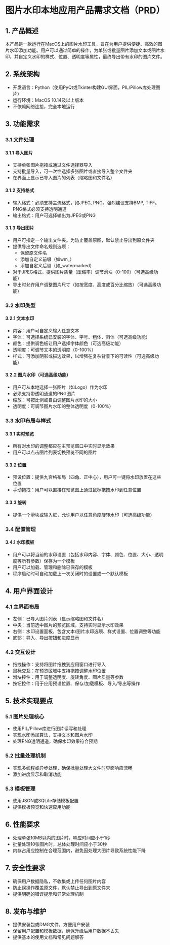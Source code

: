 # 图片水印本地应用产品需求文档（PRD）

## 1. 产品概述

本产品是一款运行在MacOS上的图片水印工具，旨在为用户提供便捷、高效的图片水印添加功能。用户可以通过简单的操作，为单张或批量图片添加文本或图片水印，并自定义水印的样式、位置、透明度等属性，最终导出带有水印的图片文件。

## 2. 系统架构

- 开发语言：Python（使用PyQt或Tkinter构建GUI界面，PIL/Pillow库处理图片）
- 运行环境：MacOS 10.14及以上版本
- 不依赖网络连接，完全本地运行

## 3. 功能需求

### 3.1 文件处理

#### 3.1.1 导入图片
- 支持单张图片拖拽或通过文件选择器导入
- 支持批量导入，可一次性选择多张图片或直接导入整个文件夹
- 在界面上显示已导入图片的列表（缩略图和文件名）

#### 3.1.2 支持格式
- 输入格式：必须支持主流格式，如JPEG, PNG。强烈建议支持BMP, TIFF。PNG格式必须支持透明通道
- 输出格式：用户可选择输出为JPEG或PNG

#### 3.1.3 导出图片
- 用户可指定一个输出文件夹。为防止覆盖原图，默认禁止导出到原文件夹
- 提供导出文件命名规则选项：
  - 保留原文件名
  - 添加自定义前缀（如wm_）
  - 添加自定义后缀（如_watermarked）
- 对于JPEG格式，提供图片质量（压缩率）调节滑块（0-100）（可选高级功能）
- 导出时允许用户调整图片尺寸（如按宽度、高度或百分比缩放）（可选高级功能）

### 3.2 水印类型

#### 3.2.1 文本水印
- 内容：用户可自定义输入任意文本
- 字体：可选择系统已安装的字体、字号、粗体、斜体（可选高级功能）
- 颜色：提供调色板让用户选择字体颜色（可选高级功能）
- 透明度：可调节文本的透明度（0-100%）
- 样式：可添加阴影或描边效果，以增强在复杂背景下的可读性（可选高级功能）

#### 3.2.2 图片水印（可选高级功能）
- 用户可从本地选择一张图片（如Logo）作为水印
- 必须支持带透明通道的PNG图片
- 缩放：可按比例或自由调整图片水印的大小
- 透明度：可调节图片水印的整体透明度（0-100%）

### 3.3 水印布局与样式

#### 3.3.1 实时预览
- 所有对水印的调整都应在主预览窗口中实时显示效果
- 用户可以点击图片列表切换预览不同的图片

#### 3.3.2 位置
- 预设位置：提供九宫格布局（四角、正中心），用户可一键将水印放置在这些位置
- 手动拖拽：用户可以直接在预览图上通过鼠标拖拽水印到任意位置

#### 3.3.3 旋转
- 提供一个滑块或输入框，允许用户以任意角度旋转水印（可选高级功能）

### 3.4 配置管理

#### 3.4.1 水印模板
- 用户可以将当前的水印设置（包括水印内容、字体、颜色、位置、大小、透明度等所有参数）保存为一个模板
- 用户可以加载、管理和删除已保存的模板
- 程序启动时可自动加载上一次关闭时的设置或一个默认模板

## 4. 用户界面设计

### 4.1 主界面布局
- 左侧：已导入图片列表（显示缩略图和文件名）
- 中央：当前选中图片的预览区域，支持实时显示水印效果
- 右侧：水印设置面板，包含文本/图片水印选项、样式设置、位置调整等功能
- 底部：导入、导出按钮和进度显示

### 4.2 交互设计
- 拖拽操作：支持将图片拖拽到应用窗口进行导入
- 鼠标交互：在预览区域中支持拖拽调整水印位置
- 滑块控件：用于调整透明度、旋转角度、图片质量等参数
- 按钮控件：用于应用预设位置、保存/加载模板、导入/导出等操作

## 5. 技术实现要点

### 5.1 图片处理核心
- 使用PIL/Pillow库进行图片读写和处理
- 实现水印添加算法，支持文本和图片水印
- 处理PNG透明通道，确保水印效果符合预期

### 5.2 批量处理机制
- 实现多线程或异步处理，确保批量处理大文件时界面响应流畅
- 添加进度显示和取消功能

### 5.3 模板管理
- 使用JSON或SQLite存储模板配置
- 提供模板预览和快速应用功能

## 6. 性能要求

- 处理单张10MB以内的图片时，响应时间应小于1秒
- 批量处理10张图片时，总体处理时间应小于30秒
- 内存占用应控制在合理范围内，避免因处理大图片导致系统性能下降

## 7. 安全性要求

- 确保用户数据隐私，不收集或上传任何图片内容
- 防止误操作覆盖原文件，默认禁止导出到原文件夹
- 提供明确的错误提示和异常处理机制

## 8. 发布与维护

- 提供安装包或DMG文件，方便用户安装
- 保留用户配置和模板数据，确保升级后用户数据不丢失
- 提供基本的使用文档和常见问题解答